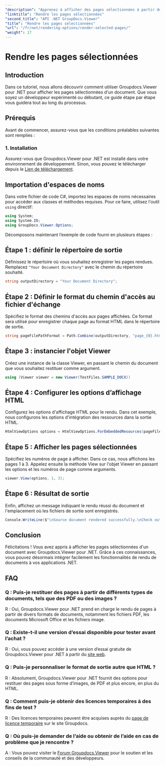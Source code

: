 ```yaml
---
"description": "Apprenez à afficher des pages sélectionnées à partir de documents avec Groupdocs.Viewer pour .NET. Tutoriel pas à pas avec exemples de code inclus."
"linktitle": "Rendre les pages sélectionnées"
"second_title": "API .NET GroupDocs.Viewer"
"title": "Rendre les pages sélectionnées"
"url": "/fr/net/rendering-options/render-selected-pages/"
"weight": 17
---
```


# Rendre les pages sélectionnées

## Introduction

Dans ce tutoriel, nous allons découvrir comment utiliser Groupdocs.Viewer pour .NET pour afficher les pages sélectionnées d'un document. Que vous soyez un développeur expérimenté ou débutant, ce guide étape par étape vous guidera tout au long du processus.

## Prérequis

Avant de commencer, assurez-vous que les conditions préalables suivantes sont remplies :

### 1. Installation

Assurez-vous que Groupdocs.Viewer pour .NET est installé dans votre environnement de développement. Sinon, vous pouvez le télécharger depuis le [Lien de téléchargement](https://releases.groupdocs.com/viewer/net/).

## Importation d'espaces de noms

Dans votre fichier de code C#, importez les espaces de noms nécessaires pour accéder aux classes et méthodes requises. Pour ce faire, utilisez l'outil `using` directif:

```csharp
using System;
using System.IO;
using GroupDocs.Viewer.Options;
```

Décomposons maintenant l’exemple de code fourni en plusieurs étapes :

## Étape 1 : définir le répertoire de sortie

Définissez le répertoire où vous souhaitez enregistrer les pages rendues. Remplacez `"Your Document Directory"` avec le chemin du répertoire souhaité.

```csharp
string outputDirectory = "Your Document Directory";
```

## Étape 2 : Définir le format du chemin d'accès au fichier d'échange

Spécifiez le format des chemins d'accès aux pages affichées. Ce format sera utilisé pour enregistrer chaque page au format HTML dans le répertoire de sortie.

```csharp
string pageFilePathFormat = Path.Combine(outputDirectory, "page_{0}.html");
```

## Étape 3 : instancier l'objet Viewer

Créez une instance de la classe Viewer, en passant le chemin du document que vous souhaitez restituer comme argument.

```csharp
using (Viewer viewer = new Viewer(TestFiles.SAMPLE_DOCX))
```

## Étape 4 : Configurer les options d’affichage HTML

Configurez les options d'affichage HTML pour le rendu. Dans cet exemple, nous configurons les options d'intégration des ressources dans la sortie HTML.

```csharp
HtmlViewOptions options = HtmlViewOptions.ForEmbeddedResources(pageFilePathFormat);
```

## Étape 5 : Afficher les pages sélectionnées

Spécifiez les numéros de page à afficher. Dans ce cas, nous affichons les pages 1 à 3. Appelez ensuite la méthode View sur l'objet Viewer en passant les options et les numéros de page comme arguments.

```csharp
viewer.View(options, 1, 3);
```

## Étape 6 : Résultat de sortie

Enfin, affichez un message indiquant le rendu réussi du document et l'emplacement où les fichiers de sortie sont enregistrés.

```csharp
Console.WriteLine($"\nSource document rendered successfully.\nCheck output in {outputDirectory}.");
```

## Conclusion

Félicitations ! Vous avez appris à afficher les pages sélectionnées d'un document avec Groupdocs.Viewer pour .NET. Grâce à ces connaissances, vous pouvez désormais intégrer facilement les fonctionnalités de rendu de documents à vos applications .NET.

## FAQ

### Q : Puis-je restituer des pages à partir de différents types de documents, tels que des PDF ou des images ?

R : Oui, Groupdocs.Viewer pour .NET prend en charge le rendu de pages à partir de divers formats de documents, notamment les fichiers PDF, les documents Microsoft Office et les fichiers image.

### Q : Existe-t-il une version d’essai disponible pour tester avant l’achat ?

R : Oui, vous pouvez accéder à une version d’essai gratuite de Groupdocs.Viewer pour .NET à partir du [site web](https://releases.groupdocs.com/).

### Q : Puis-je personnaliser le format de sortie autre que HTML ?

R : Absolument, Groupdocs.Viewer pour .NET fournit des options pour restituer des pages sous forme d’images, de PDF et plus encore, en plus du HTML.

### Q : Comment puis-je obtenir des licences temporaires à des fins de test ?

R : Des licences temporaires peuvent être acquises auprès du [page de licence temporaire](https://purchase.groupdocs.com/temporary-license/) sur le site Groupdocs.

### Q : Où puis-je demander de l’aide ou obtenir de l’aide en cas de problème que je rencontre ?

A : Vous pouvez visiter le [Forum Groupdocs.Viewer](https://forum.groupdocs.com/c/viewer/9) pour le soutien et les conseils de la communauté et des développeurs.